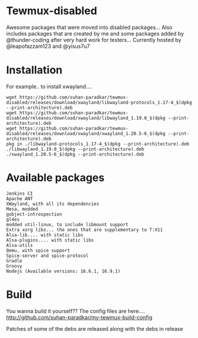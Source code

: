 # Tewmux-disabled

Awesome packages that were moved into disabled packages...
Also includes packages that are created by me and some packages added by @thunder-coding after very hard work for testers...
Currently hosted by @leapofazzam123 and @yisus7u7


# Installation

For example.. to install xwayland....

```
wget https://github.com/suhan-paradkar/tewmux-disabled/releases/download/xwayland/libwayland-protocols_1.17-4_$(dpkg --print-architecture).deb
wget https://github.com/suhan-paradkar/tewmux-disabled/releases/download/xwayland/libwayland_1.19.0_$(dpkg --print-architecture).deb
wget https://github.com/suhan-paradkar/tewmux-disabled/releases/download/xwayland/xwayland_1.20.5-6_$(dpkg --print-architecture).deb
pkg in ./libwayland-protocols_1.17-4_$(dpkg --print-architecture).deb ./libwayland_1.19.0_$(dpkg --print-architecture).deb ./xwayland_1.20.5-6_$(dpkg --print-architecture).deb
```
# Available packages

```
Jenkins CI
Apache ANT
XWayland, with all its dependencies
Mesa, modded
gobject-introspection
gl4es
modded util-linux, to include libmount support
Extra xorg libs... the ones that are supplementary to T:X11
Alsa-lib.... with static libs
Alsa-plugins.... with static libs
Alsa-utils
Qemu, with spice support
Spice-server and spice-protocol
Gradle
Groovy
Nodejs (Available versions: 16.6.1, 16.9.1)
```

# Build

You wanna build it yourself?? The config files are here....
http://github.com/suhan-paradkar/my-tewmux-build-config

Patches of some of the debs are released along with the debs in release
